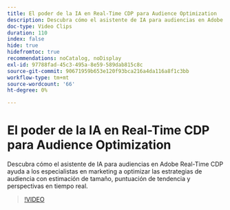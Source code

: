 ```yaml
---
title: El poder de la IA en Real-Time CDP para Audience Optimization
description: Descubra cómo el asistente de IA para audiencias en Adobe Real-Time CDP ayuda a los especialistas en marketing a optimizar las estrategias de audiencia con estimación de tamaño, puntuación de tendencia y perspectivas en tiempo real.
doc-type: Video Clips
duration: 110
index: false
hide: true
hidefromtoc: true
recommendations: noCatalog, noDisplay
exl-id: 97788fad-45c3-495a-8e59-589dab815c8c
source-git-commit: 90671959b653e120f93bca216a4da116a8f1c3bb
workflow-type: tm+mt
source-wordcount: '66'
ht-degree: 0%

---
```


# El poder de la IA en Real-Time CDP para Audience Optimization

Descubra cómo el asistente de IA para audiencias en Adobe Real-Time CDP ayuda a los especialistas en marketing a optimizar las estrategias de audiencia con estimación de tamaño, puntuación de tendencia y perspectivas en tiempo real.

<!-- 62_S508_3442517_109_the-power-of-ai-in-realtime-cdp-for-audience-optimization -->
>[!VIDEO](https://video.tv.adobe.com/v/3458207/?learn=on&enablevpops=true)

